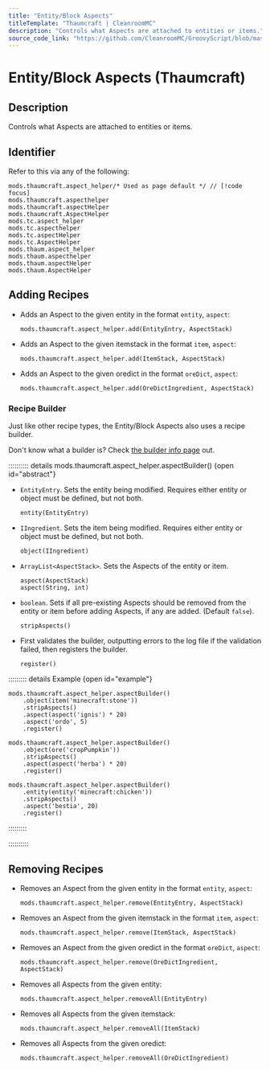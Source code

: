```yaml
---
title: "Entity/Block Aspects"
titleTemplate: "Thaumcraft | CleanroomMC"
description: "Controls what Aspects are attached to entities or items."
source_code_link: "https://github.com/CleanroomMC/GroovyScript/blob/master/src/main/java/com/cleanroommc/groovyscript/compat/mods/thaumcraft/aspect/AspectHelper.java"
---
```


# Entity/Block Aspects (Thaumcraft)

## Description

Controls what Aspects are attached to entities or items.

## Identifier

Refer to this via any of the following:

```groovy:no-line-numbers {1}
mods.thaumcraft.aspect_helper/* Used as page default */ // [!code focus]
mods.thaumcraft.aspecthelper
mods.thaumcraft.aspectHelper
mods.thaumcraft.AspectHelper
mods.tc.aspect_helper
mods.tc.aspecthelper
mods.tc.aspectHelper
mods.tc.AspectHelper
mods.thaum.aspect_helper
mods.thaum.aspecthelper
mods.thaum.aspectHelper
mods.thaum.AspectHelper
```


## Adding Recipes

- Adds an Aspect to the given entity in the format `entity`, `aspect`:

    ```groovy:no-line-numbers
    mods.thaumcraft.aspect_helper.add(EntityEntry, AspectStack)
    ```

- Adds an Aspect to the given itemstack in the format `item`, `aspect`:

    ```groovy:no-line-numbers
    mods.thaumcraft.aspect_helper.add(ItemStack, AspectStack)
    ```

- Adds an Aspect to the given oredict in the format `oreDict`, `aspect`:

    ```groovy:no-line-numbers
    mods.thaumcraft.aspect_helper.add(OreDictIngredient, AspectStack)
    ```


### Recipe Builder

Just like other recipe types, the Entity/Block Aspects also uses a recipe builder.

Don't know what a builder is? Check [the builder info page](../../groovy/builder.md) out.

:::::::::: details mods.thaumcraft.aspect_helper.aspectBuilder() {open id="abstract"}
- `EntityEntry`. Sets the entity being modified. Requires either entity or object must be defined, but not both.

    ```groovy:no-line-numbers
    entity(EntityEntry)
    ```

- `IIngredient`. Sets the item being modified. Requires either entity or object must be defined, but not both.

    ```groovy:no-line-numbers
    object(IIngredient)
    ```

- `ArrayList<AspectStack>`. Sets the Aspects of the entity or item.

    ```groovy:no-line-numbers
    aspect(AspectStack)
    aspect(String, int)
    ```

- `boolean`. Sets if all pre-existing Aspects should be removed from the entity or item before adding Aspects, if any are added. (Default `false`).

    ```groovy:no-line-numbers
    stripAspects()
    ```

- First validates the builder, outputting errors to the log file if the validation failed, then registers the builder.

    ```groovy:no-line-numbers
    register()
    ```

::::::::: details Example {open id="example"}
```groovy:no-line-numbers
mods.thaumcraft.aspect_helper.aspectBuilder()
    .object(item('minecraft:stone'))
    .stripAspects()
    .aspect(aspect('ignis') * 20)
    .aspect('ordo', 5)
    .register()

mods.thaumcraft.aspect_helper.aspectBuilder()
    .object(ore('cropPumpkin'))
    .stripAspects()
    .aspect(aspect('herba') * 20)
    .register()

mods.thaumcraft.aspect_helper.aspectBuilder()
    .entity(entity('minecraft:chicken'))
    .stripAspects()
    .aspect('bestia', 20)
    .register()
```

:::::::::

::::::::::

## Removing Recipes

- Removes an Aspect from the given entity in the format `entity`, `aspect`:

    ```groovy:no-line-numbers
    mods.thaumcraft.aspect_helper.remove(EntityEntry, AspectStack)
    ```

- Removes an Aspect from the given itemstack in the format `item`, `aspect`:

    ```groovy:no-line-numbers
    mods.thaumcraft.aspect_helper.remove(ItemStack, AspectStack)
    ```

- Removes an Aspect from the given oredict in the format `oreDict`, `aspect`:

    ```groovy:no-line-numbers
    mods.thaumcraft.aspect_helper.remove(OreDictIngredient, AspectStack)
    ```

- Removes all Aspects from the given entity:

    ```groovy:no-line-numbers
    mods.thaumcraft.aspect_helper.removeAll(EntityEntry)
    ```

- Removes all Aspects from the given itemstack:

    ```groovy:no-line-numbers
    mods.thaumcraft.aspect_helper.removeAll(ItemStack)
    ```

- Removes all Aspects from the given oredict:

    ```groovy:no-line-numbers
    mods.thaumcraft.aspect_helper.removeAll(OreDictIngredient)
    ```
